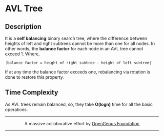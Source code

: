 # AVL Tree

Description
---------
It is a **self balancing** binary search tree, where the difference between heights of left and right subtrees cannot be more than one for all nodes. In other words, the **balance factor** for each node in an AVL tree cannot exceed 1.
Where, 

```|balance factor = height of right subtree - height of left subtree| ```


If at any time the balance factor exceeds one, rebalancing via rotation is done to restore this property.


Time Complexity
---------
As AVL trees remain balanced, so, they take **O(logn)** time for all the basic operations. 

---

<p align="center">
	A massive collaborative effort by <a href="https://github.com/OpenGenus/cosmos">OpenGenus Foundation</a> 
</p>

---

